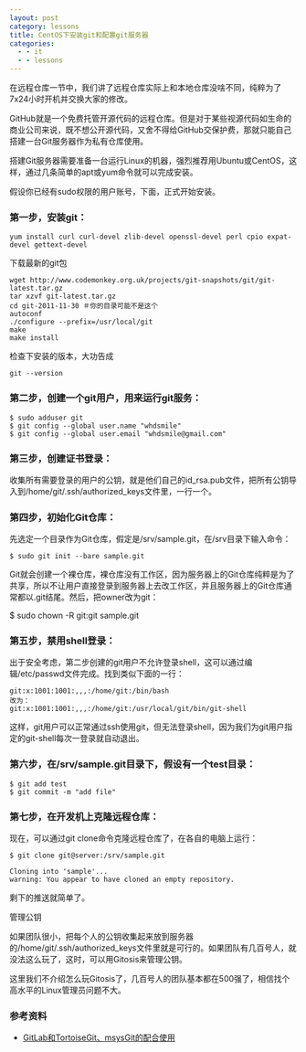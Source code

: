 ```yaml
---
layout: post
category: lessons
title: CentOS下安装git和配置git服务器
categories:
  - - it
  - - lessons
---
```


在远程仓库一节中，我们讲了远程仓库实际上和本地仓库没啥不同，纯粹为了7x24小时开机并交换大家的修改。

GitHub就是一个免费托管开源代码的远程仓库。但是对于某些视源代码如生命的商业公司来说，既不想公开源代码，又舍不得给GitHub交保护费，那就只能自己搭建一台Git服务器作为私有仓库使用。

搭建Git服务器需要准备一台运行Linux的机器，强烈推荐用Ubuntu或CentOS，这样，通过几条简单的apt或yum命令就可以完成安装。

假设你已经有sudo权限的用户账号，下面，正式开始安装。

### 第一步，安装git： ###

	yum install curl curl-devel zlib-devel openssl-devel perl cpio expat-devel gettext-devel

下载最新的git包

	wget http://www.codemonkey.org.uk/projects/git-snapshots/git/git-latest.tar.gz
	tar xzvf git-latest.tar.gz
	cd git-2011-11-30 ＃你的目录可能不是这个
	autoconf
	./configure --prefix=/usr/local/git
	make
	make install

检查下安装的版本，大功告成

	git --version

### 第二步，创建一个git用户，用来运行git服务： ###

	$ sudo adduser git
	$ git config --global user.name "whdsmile"
	$ git config --global user.email "whdsmile@gmail.com"

### 第三步，创建证书登录： ###

收集所有需要登录的用户的公钥，就是他们自己的id_rsa.pub文件，把所有公钥导入到/home/git/.ssh/authorized_keys文件里，一行一个。

### 第四步，初始化Git仓库： ###

先选定一个目录作为Git仓库，假定是/srv/sample.git，在/srv目录下输入命令：

	$ sudo git init --bare sample.git

Git就会创建一个裸仓库，裸仓库没有工作区，因为服务器上的Git仓库纯粹是为了共享，所以不让用户直接登录到服务器上去改工作区，并且服务器上的Git仓库通常都以.git结尾。然后，把owner改为git：

$ sudo chown -R git:git sample.git

### 第五步，禁用shell登录： ###

出于安全考虑，第二步创建的git用户不允许登录shell，这可以通过编辑/etc/passwd文件完成。找到类似下面的一行：

	git:x:1001:1001:,,,:/home/git:/bin/bash
	改为：
	git:x:1001:1001:,,,:/home/git:/usr/local/git/bin/git-shell

这样，git用户可以正常通过ssh使用git，但无法登录shell，因为我们为git用户指定的git-shell每次一登录就自动退出。

### 第六步，在/srv/sample.git目录下，假设有一个test目录： ###

	$ git add test
	$ git commit -m "add file"

### 第七步，在开发机上克隆远程仓库： ###

现在，可以通过git clone命令克隆远程仓库了，在各自的电脑上运行：

	$ git clone git@server:/srv/sample.git

	Cloning into 'sample'...
	warning: You appear to have cloned an empty repository.

剩下的推送就简单了。

管理公钥

如果团队很小，把每个人的公钥收集起来放到服务器的/home/git/.ssh/authorized_keys文件里就是可行的。如果团队有几百号人，就没法这么玩了，这时，可以用Gitosis来管理公钥。

这里我们不介绍怎么玩Gitosis了，几百号人的团队基本都在500强了，相信找个高水平的Linux管理员问题不大。

### 参考资料 ###

- [GitLab和TortoiseGit、msysGit的配合使用](http://www.peigong.net/lessons/2014/02/22/TortoiseGit-andl-msysGit-for-gitlab/)